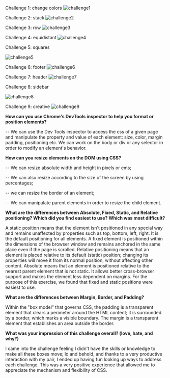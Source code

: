 
Challenge 1: change colors
![challenge1](https://github.com/mfhan/phase-0/blob/master/week-2/imgs/screenshots/1_colors.png)


Challenge 2: stack
![challenge2](https://github.com/mfhan/phase-0/blob/master/week-2/imgs/screenshots/2_stack.png)


Challenge 3: row
![challenge3](https://github.com/mfhan/phase-0/blob/master/week-2/imgs/screenshots/3_row.png)


Challenge 4: equidistant
![challenge4](https://github.com/mfhan/phase-0/blob/master/week-2/imgs/screenshots/4_equidistant.png)


Challenge 5: squares

![challenge5](https://github.com/mfhan/phase-0/blob/master/week-2/imgs/screenshots/5_squares.png)


Challenge 6: footer
![challenge6](https://github.com/mfhan/phase-0/blob/master/week-2/imgs/screenshots/6_footer.png)


Challenge 7: header
![challenge7](https://github.com/mfhan/phase-0/blob/master/week-2/imgs/screenshots/7_header.png)


Challenge 8: sidebar

![challenge8](https://github.com/mfhan/phase-0/blob/master/week-2/imgs/screenshots/8_sidebar.png)


Challenge 9: creative
![challenge9](https://github.com/mfhan/phase-0/blob/master/week-2/imgs/screenshots/9_adlib.png)


**How can you use Chrome's DevTools inspector to help you format or position elements?**

-- We can use the Dev Tools inspector to access the css of a given page and manipulate the property and value of each element: size, color, margin padding, positioning etc. We can work on the body or div or any selector in order to modify an element's behavior.

**How can you resize elements on the DOM using CSS?**

-- We can resize absolute width and height in pixels or ems;

-- We can also resize according to the size of the screen by using percentages;

-- we can resize the border of an element;

-- We can manipulate parent elements in order to resize the child element.



**What are the differences between Absolute, Fixed, Static, and Relative positioning? Which did you find easiest to use? Which was most difficult?**

A static position means that the element isn't positioned in any special way and remains unaffected by properties such as top, bottom, left, right. It is the default positioning for all elements.
A fixed element is positioned within the dimensions of the browser window and remains anchored in the same place even if the page is scrolled.
Relative positioning means that an element is placed relative to its default (static) position; changing its properties will move it from its normal position, without affecting other content. Absolute means that an element is positioned relative to the nearest parent element that is not static. It allows better cross-browser support and makes the element less dependent on margins.
For the purpose of this exercise, we found that fixed and static positions were easiest to use.


**What are the differences between Margin, Border, and Padding?**

Within the "box model" that governs CSS, the padding is a transparent element that clears a perimeter around the HTML content; it is surrounded by a border,  which marks a visible boundary.  The margin is a transparent element that establishes an area outside the border.


**What was your impression of this challenge overall? (love, hate, and why?)**

I came into the challenge feeling I didn't have the skills or knowledge to make all these boxes move; lo and behold, and thanks to a very productive interaction with my pair, I ended up having fun looking up ways to address each challenge. This was a very positive experience that allowed me to appreciate the mechanism and flexibility of CSS.

